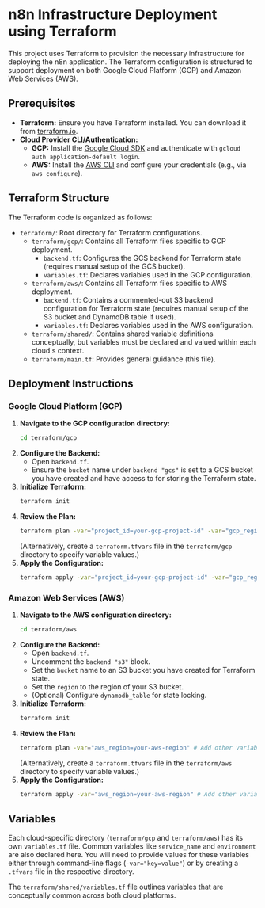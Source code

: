 # n8n Infrastructure Deployment using Terraform

This project uses Terraform to provision the necessary infrastructure for deploying the n8n application. The Terraform configuration is structured to support deployment on both Google Cloud Platform (GCP) and Amazon Web Services (AWS).

## Prerequisites

*   **Terraform:** Ensure you have Terraform installed. You can download it from [terraform.io](https://www.terraform.io/downloads.html).
*   **Cloud Provider CLI/Authentication:**
    *   **GCP:** Install the [Google Cloud SDK](https://cloud.google.com/sdk/docs/install) and authenticate with `gcloud auth application-default login`.
    *   **AWS:** Install the [AWS CLI](https://aws.amazon.com/cli/) and configure your credentials (e.g., via `aws configure`).

## Terraform Structure

The Terraform code is organized as follows:

*   `terraform/`: Root directory for Terraform configurations.
    *   `terraform/gcp/`: Contains all Terraform files specific to GCP deployment.
        *   `backend.tf`: Configures the GCS backend for Terraform state (requires manual setup of the GCS bucket).
        *   `variables.tf`: Declares variables used in the GCP configuration.
    *   `terraform/aws/`: Contains all Terraform files specific to AWS deployment.
        *   `backend.tf`: Contains a commented-out S3 backend configuration for Terraform state (requires manual setup of the S3 bucket and DynamoDB table if used).
        *   `variables.tf`: Declares variables used in the AWS configuration.
    *   `terraform/shared/`: Contains shared variable definitions conceptually, but variables must be declared and valued within each cloud's context.
    *   `terraform/main.tf`: Provides general guidance (this file).

## Deployment Instructions

### Google Cloud Platform (GCP)

1.  **Navigate to the GCP configuration directory:**
    ```bash
    cd terraform/gcp
    ```
2.  **Configure the Backend:**
    *   Open `backend.tf`.
    *   Ensure the `bucket` name under `backend "gcs"` is set to a GCS bucket you have created and have access to for storing the Terraform state.
3.  **Initialize Terraform:**
    ```bash
    terraform init
    ```
4.  **Review the Plan:**
    ```bash
    terraform plan -var="project_id=your-gcp-project-id" -var="gcp_region=your-gcp-region" # Add other variables as needed
    ```
    (Alternatively, create a `terraform.tfvars` file in the `terraform/gcp` directory to specify variable values.)
5.  **Apply the Configuration:**
    ```bash
    terraform apply -var="project_id=your-gcp-project-id" -var="gcp_region=your-gcp-region" # Add other variables as needed
    ```

### Amazon Web Services (AWS)

1.  **Navigate to the AWS configuration directory:**
    ```bash
    cd terraform/aws
    ```
2.  **Configure the Backend:**
    *   Open `backend.tf`.
    *   Uncomment the `backend "s3"` block.
    *   Set the `bucket` name to an S3 bucket you have created for Terraform state.
    *   Set the `region` to the region of your S3 bucket.
    *   (Optional) Configure `dynamodb_table` for state locking.
3.  **Initialize Terraform:**
    ```bash
    terraform init
    ```
4.  **Review the Plan:**
    ```bash
    terraform plan -var="aws_region=your-aws-region" # Add other variables as needed (e.g., aws_account_id if required by your setup)
    ```
    (Alternatively, create a `terraform.tfvars` file in the `terraform/aws` directory to specify variable values.)
5.  **Apply the Configuration:**
    ```bash
    terraform apply -var="aws_region=your-aws-region" # Add other variables as needed
    ```

## Variables

Each cloud-specific directory (`terraform/gcp` and `terraform/aws`) has its own `variables.tf` file. Common variables like `service_name` and `environment` are also declared here. You will need to provide values for these variables either through command-line flags (`-var="key=value"`) or by creating a `.tfvars` file in the respective directory.

The `terraform/shared/variables.tf` file outlines variables that are conceptually common across both cloud platforms.